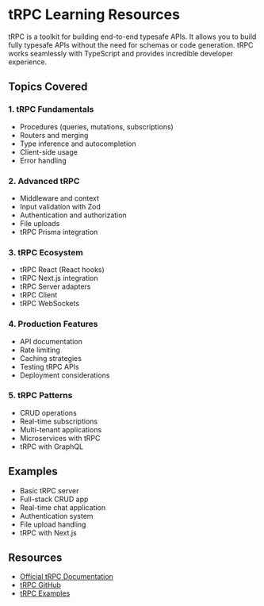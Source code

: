 # tRPC Learning Resources

tRPC is a toolkit for building end-to-end typesafe APIs. It allows you to build fully typesafe APIs without the need for schemas or code generation. tRPC works seamlessly with TypeScript and provides incredible developer experience.

## Topics Covered

### 1. tRPC Fundamentals
- Procedures (queries, mutations, subscriptions)
- Routers and merging
- Type inference and autocompletion
- Client-side usage
- Error handling

### 2. Advanced tRPC
- Middleware and context
- Input validation with Zod
- Authentication and authorization
- File uploads
- tRPC Prisma integration

### 3. tRPC Ecosystem
- tRPC React (React hooks)
- tRPC Next.js integration
- tRPC Server adapters
- tRPC Client
- tRPC WebSockets

### 4. Production Features
- API documentation
- Rate limiting
- Caching strategies
- Testing tRPC APIs
- Deployment considerations

### 5. tRPC Patterns
- CRUD operations
- Real-time subscriptions
- Multi-tenant applications
- Microservices with tRPC
- tRPC with GraphQL

## Examples
- Basic tRPC server
- Full-stack CRUD app
- Real-time chat application
- Authentication system
- File upload handling
- tRPC with Next.js

## Resources
- [Official tRPC Documentation](https://trpc.io/)
- [tRPC GitHub](https://github.com/trpc/trpc)
- [tRPC Examples](https://github.com/trpc/examples-next-prisma-starter)